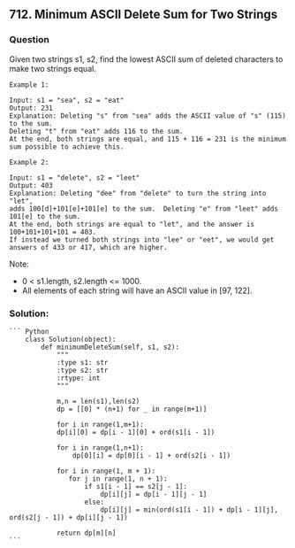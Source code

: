 ## 712. Minimum ASCII Delete Sum for Two Strings

### Question
Given two strings s1, s2, find the lowest ASCII sum of deleted characters to make two strings equal.

```
Example 1:

Input: s1 = "sea", s2 = "eat"
Output: 231
Explanation: Deleting "s" from "sea" adds the ASCII value of "s" (115) to the sum.
Deleting "t" from "eat" adds 116 to the sum.
At the end, both strings are equal, and 115 + 116 = 231 is the minimum sum possible to achieve this.

Example 2:

Input: s1 = "delete", s2 = "leet"
Output: 403
Explanation: Deleting "dee" from "delete" to turn the string into "let",
adds 100[d]+101[e]+101[e] to the sum.  Deleting "e" from "leet" adds 101[e] to the sum.
At the end, both strings are equal to "let", and the answer is 100+101+101+101 = 403.
If instead we turned both strings into "lee" or "eet", we would get answers of 433 or 417, which are higher.
```

Note:
* 0 < s1.length, s2.length <= 1000.
* All elements of each string will have an ASCII value in [97, 122].

### Solution:
    ``` Python
        class Solution(object):
            def minimumDeleteSum(self, s1, s2):
                """
                :type s1: str
                :type s2: str
                :rtype: int
                """

                m,n = len(s1),len(s2)
                dp = [[0] * (n+1) for _ in range(m+1)]

                for i in range(1,m+1):
                dp[i][0] = dp[i - 1][0] + ord(s1[i - 1])

                for i in range(1,n+1):
                    dp[0][i] = dp[0][i - 1] + ord(s2[i - 1])

                for i in range(1, m + 1):
                   for j in range(1, n + 1):
                       if s1[i - 1] == s2[j - 1]:
                           dp[i][j] = dp[i - 1][j - 1]
                       else:
                           dp[i][j] = min(ord(s1[i - 1]) + dp[i - 1][j], ord(s2[j - 1]) + dp[i][j - 1])

                return dp[m][n]
    ```

	

